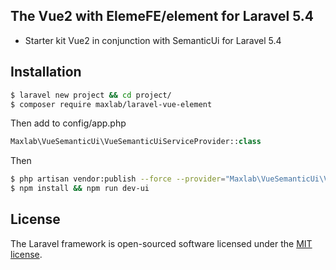 ## The Vue2 with ElemeFE/element for Laravel 5.4

- Starter kit Vue2 in conjunction with SemanticUi for Laravel 5.4
 
## Installation

```sh
$ laravel new project && cd project/
$ composer require maxlab/laravel-vue-element
```

Then add to config/app.php
```php
Maxlab\VueSemanticUi\VueSemanticUiServiceProvider::class
```

Then
```sh
$ php artisan vendor:publish --force --provider="Maxlab\VueSemanticUi\VueSemanticUiServiceProvider"
$ npm install && npm run dev-ui
```

## License

The Laravel framework is open-sourced software licensed under the [MIT license](http://opensource.org/licenses/MIT).
